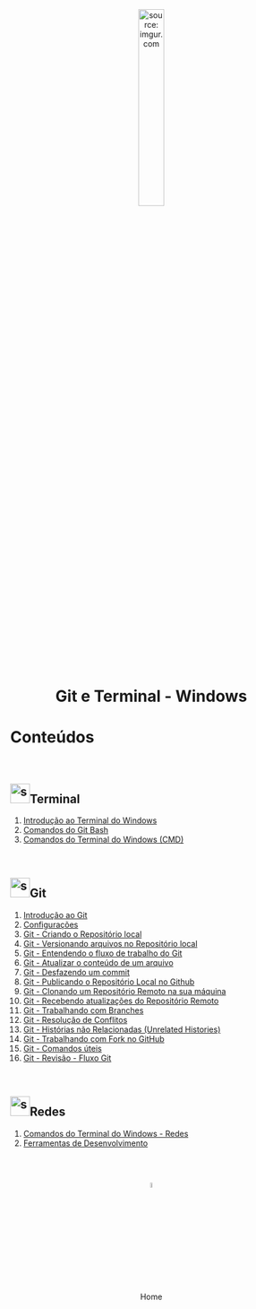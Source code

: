 <div align="center">
    <img src="https://i.imgur.com/za4tPUA.png" title="source: imgur.com" width="30%"/>
    <h1>Git e Terminal - Windows</h1>
</div>


<h1>Conteúdos</h1>

<br />

<h2><img src="https://i.imgur.com/jQ8ZI8h.png" title="source: imgur.com" width="35px"/>Terminal</h2>



1. <a href="terminal/01_terminal.md">Introdução ao Terminal do Windows</a>
2. <a href="terminal/02_comandos.md">Comandos do Git Bash</a>
3. <a href="terminal/03_comandos.md">Comandos do Terminal do Windows (CMD)</a>

<br />

<h2><img src="https://i.imgur.com/fu9QxlT.png)" title="source: imgur.com" width="35px"/>Git</h2>



1. <a href="git/01_git.md">Introdução ao Git</a>
2. <a href="git/02.md">Configurações</a>
3. <a href="git/03">Git - Criando o Repositório local</a>
4. <a href="git/04.md">Git - Versionando arquivos no Repositório local</a>
5. <a href="git/05.md">Git - Entendendo o fluxo de trabalho do Git</a>
6. <a href="git/06.md">Git - Atualizar o conteúdo de um arquivo</a>
7. <a href="git/07.md">Git - Desfazendo um commit</a>
8. <a href="git/08.md">Git - Publicando o Repositório Local no Github</a>
9. <a href="git/09.md">Git - Clonando um Repositório Remoto na sua máquina</a>
10. <a href="git/10.md">Git - Recebendo atualizações do Repositório Remoto</a>
11. <a href="git/11.md">Git - Trabalhando com Branches</a>
12. <a href="git/12.md">Git - Resolução de Conflitos</a>
13. <a href="git/13.md">Git - Histórias não Relacionadas (Unrelated Histories)</a>
14. <a href="git/14.md">Git - Trabalhando com Fork no GitHub</a>
15. <a href="git/15.md">Git - Comandos úteis</a>
16. <a href="git/16.md">Git - Revisão - Fluxo Git</a>

<br />

<h2><img src="https://i.imgur.com/cDPH4tl.png" title="source: imgur.com" width="35px"/>Redes</h2>



1. <a href="redes/02_comandos_rede.md">Comandos do Terminal do Windows - Redes</a>
2. <a href="redes/03_ferramentas_dev.md">Ferramentas de Desenvolvimento</a>

<br /><br />
	

<div align="center"><a href="../README.md"><img src="https://i.imgur.com/kfHCxif.png" title="source: imgur.com" width="5%"/></a></div>
<div align="center">Home</div>
